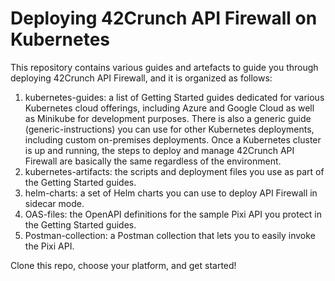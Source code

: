# Deploying 42Crunch API Firewall on Kubernetes

This repository contains various guides and artefacts to guide you through deploying 42Crunch API Firewall, and it is organized as follows:

1. kubernetes-guides: a list of Getting Started guides dedicated for various Kubernetes cloud offerings, including Azure and Google Cloud as well as Minikube for development purposes. There is also a generic guide (generic-instructions) you can use for other Kubernetes deployments, including custom on-premises deployments. Once a Kubernetes cluster is up and running, the steps to deploy and manage 42Crunch API Firewall are basically the same regardless of the environment.
2. kubernetes-artifacts: the scripts and deployment files you use as part of the Getting Started guides.
3. helm-charts: a set of Helm charts you can use to deploy API Firewall in sidecar mode.
4. OAS-files: the OpenAPI definitions for the sample Pixi API you protect in the Getting Started guides.
5. Postman-collection: a Postman collection that lets you to easily invoke the Pixi API. 

Clone this repo, choose your platform, and get started!